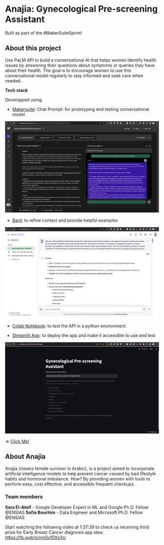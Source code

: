 # Anajia: Gynecological Pre-screening Assistant

Built as part of the #MakerSuiteSprint!

## About this project

Use PaLM API to build a conversational AI that helps women identify health issues by answering their questions about symptoms or queries they have about their health. The goal is to encourage women to use this conversational model regularly to stay informed and seek care when needed.

**Tech stack**

Developped using:
- [Makersuite](https://makersuite.google.com/app/home): Chat Prompt: for prototyping and testing conversational model
<img title="Makersuite" src='./assets/makersuite.png'>

- [Bard](https://bard.google.com/): to refine context and provide helpful examples
<img title="Bard" src='./assets/bard.png'>

- [Colab Notebook](https://github.com/elateifsara/anajia_mvp1/blob/main/%5BMakersuite_Chat_Prompt%5D_Women_Health_Pre_Check.ipynb): to test the API in a python environment

- [Streamlit App](https://anajiamvp1-checkup.streamlit.app/): to deploy the app and make it accessible to use and test
<img title="App" src='./assets/streamlit_app.png'>

=> [Click Me!](https://anajiamvp1-checkup.streamlit.app/)

## About Anajia

Anajia (means female survivor in Arabic), is a project aimed to incorporate artificial intelligence models to help prevent cancer caused by bad lifestyle habits and hormonal imbalance. How? By providing women with tools to perform easy, cost effective, and accessible frequent checkups.

### Team members

**Sara El-Ateif** - Google Developer Expert in ML and Google Ph.D. Fellow @ENSIAS
**Sofia Bourhim** - Data Engineer and Microsoft Ph.D. Fellow @ENSIAS

Start watching the following video at 1:37:39 to check us receiving third prize for Early Breast Cancer diagnosis app idea: https://fb.watch/nmSvfDXs1n/

